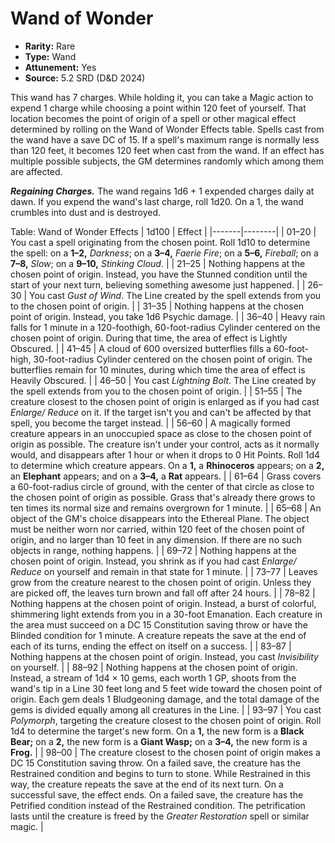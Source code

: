 # Wand of Wonder

- **Rarity:** Rare
- **Type:** Wand
- **Attunement:** Yes
- **Source:** 5.2 SRD (D&D 2024)

This wand has 7 charges. While holding it, you can take a Magic action to expend 1 charge while choosing a point within 120 feet of yourself. That location becomes the point of origin of a spell or other magical effect determined by rolling on the Wand of Wonder Effects table. Spells cast from the wand have a save DC of 15. If a spell's maximum range is normally less than 120 feet, it becomes 120 feet when cast from the wand. If an effect has multiple possible subjects, the GM determines randomly which among them are affected.

**_Regaining Charges._** The wand regains 1d6 + 1 expended charges daily at dawn. If you expend the wand's last charge, roll 1d20. On a 1, the wand crumbles into dust and is destroyed.

Table: Wand of Wonder Effects
| 1d100 | Effect |
|-------|--------|
| 01–20 | You cast a spell originating from the chosen point. Roll 1d10 to determine the spell: on a **1–2,** *Darkness*; on a **3–4,** *Faerie Fire*; on a **5–6,** *Fireball*; on a **7–8,** *Slow*; on a **9–10,** *Stinking Cloud*. |
| 21–25 | Nothing happens at the chosen point of origin. Instead, you have the Stunned condition until the start of your next turn, believing something awesome just happened. |
| 26–30 | You cast *Gust of Wind*. The Line created by the spell extends from you to the chosen point of origin. |
| 31–35 | Nothing happens at the chosen point of origin. Instead, you take 1d6 Psychic damage. |
| 36–40 | Heavy rain falls for 1 minute in a 120-foothigh, 60-foot-radius Cylinder centered on the chosen point of origin. During that time, the area of effect is Lightly Obscured. |
| 41–45 | A cloud of 600 oversized butterflies fills a 60-foot-high, 30-foot-radius Cylinder centered on the chosen point of origin. The butterflies remain for 10 minutes, during which time the area of effect is Heavily Obscured. |
| 46–50 | You cast *Lightning Bolt*. The Line created by the spell extends from you to the chosen point of origin. |
| 51–55 | The creature closest to the chosen point of origin is enlarged as if you had cast *Enlarge/ Reduce* on it. If the target isn't you and can't be affected by that spell, you become the target instead. |
| 56–60 | A magically formed creature appears in an unoccupied space as close to the chosen point of origin as possible. The creature isn't under your control, acts as it normally would, and disappears after 1 hour or when it drops to 0 Hit Points. Roll 1d4 to determine which creature appears. On a **1,** a **Rhinoceros** appears; on a **2,** an **Elephant** appears; and on a **3–4,** a **Rat** appears. |
| 61–64 | Grass covers a 60-foot-radius circle of ground, with the center of that circle as close to the chosen point of origin as possible. Grass that's already there grows to ten times its normal size and remains overgrown for 1 minute. |
| 65–68 | An object of the GM's choice disappears into the Ethereal Plane. The object must be neither worn nor carried, within 120 feet of the chosen point of origin, and no larger than 10 feet in any dimension. If there are no such objects in range, nothing happens. |
| 69–72 | Nothing happens at the chosen point of origin. Instead, you shrink as if you had cast *Enlarge/ Reduce* on yourself and remain in that state for 1 minute. |
| 73–77 | Leaves grow from the creature nearest to the chosen point of origin. Unless they are picked off, the leaves turn brown and fall off after 24 hours. |
| 78–82 | Nothing happens at the chosen point of origin. Instead, a burst of colorful, shimmering light extends from you in a 30-foot Emanation. Each creature in the area must succeed on a DC 15 Constitution saving throw or have the Blinded condition for 1 minute. A creature repeats the save at the end of each of its turns, ending the effect on itself on a success. |
| 83–87 | Nothing happens at the chosen point of origin. Instead, you cast *Invisibility* on yourself. |
| 88–92 | Nothing happens at the chosen point of origin. Instead, a stream of 1d4 × 10 gems, each worth 1 GP, shoots from the wand's tip in a Line 30 feet long and 5 feet wide toward the chosen point of origin. Each gem deals 1 Bludgeoning damage, and the total damage of the gems is divided equally among all creatures in the Line. |
| 93–97 | You cast *Polymorph*, targeting the creature closest to the chosen point of origin. Roll 1d4 to determine the target's new form. On a **1,** the new form is a **Black Bear;** on a **2,** the new form is a **Giant Wasp;** on a **3–4,** the new form is a **Frog.** |
| 98–00 | The creature closest to the chosen point of origin makes a DC 15 Constitution saving throw. On a failed save, the creature has the Restrained condition and begins to turn to stone. While Restrained in this way, the creature repeats the save at the end of its next turn. On a successful save, the effect ends. On a failed save, the creature has the Petrified condition instead of the Restrained condition. The petrification lasts until the creature is freed by the *Greater Restoration* spell or similar magic. |

